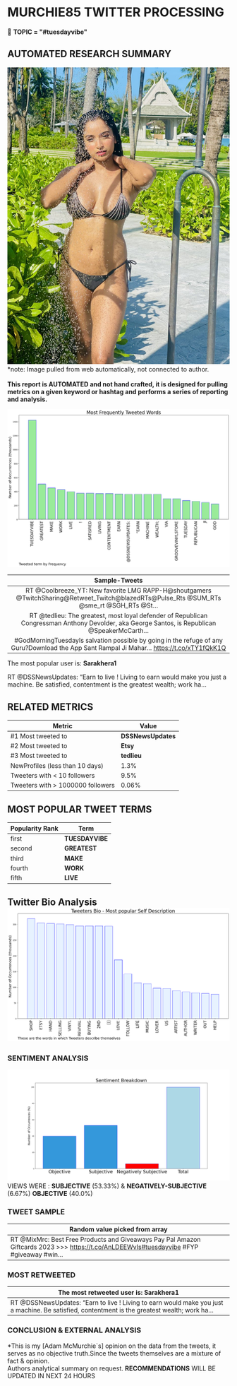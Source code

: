 # MURCHIE85 TWITTER PROCESSING 
&#x1F34E; **TOPIC = "#tuesdayvibe"**

## AUTOMATED RESEARCH SUMMARY

![image](assets/2023-01-17hashtagImage.png)*note: Image pulled from web automatically, not connected to author.
<br></br>
<b> This report is AUTOMATED and not hand crafted, it is designed for pulling metrics on a given keyword or hashtag and performs a series of reporting and analysis.</b>



![image](assets/2023-01-17TWEETS.png)



|                **Sample-Tweets**        |
| :-------------: |
| RT @Coolbreeze_YT: New favorite LMG RAPP-H@shoutgamers @TwitchSharing@Retweet_Twitch@blazedRTs@Pulse_Rts @SUM_RTs @sme_rt @SGH_RTs @St… |
| RT @tedlieu: The greatest, most loyal defender of Republican Congressman Anthony Devolder, aka George Santos, is Republican @SpeakerMcCarth… |
| #GodMorningTuesdayIs salvation possible by going in the refuge of any Guru?Download the App Sant Rampal Ji Mahar… https://t.co/xTY1fQkK1Q |

The most popular user is: **Sarakhera1**
<div class="alert alert-block alert-danger"> RT @DSSNewsUpdates: “Earn to live ! Living to earn would make you just a machine. Be satisfied, contentment is the greatest wealth; work ha…</div>

## RELATED METRICS<br>
| Metric | Value |
| ------------- | ------------- |
| #1 Most tweeted to  | **DSSNewsUpdates** |
| #2 Most tweeted to  | **Etsy** |
| #3 Most tweeted to  | **tedlieu** |
| NewProfiles (less than 10 days) | 1.3%  |
| Tweeters with < 10 followers  | 9.5%|
| Tweeters with > 1000000 followers  | 0.06%  |



## MOST POPULAR TWEET TERMS 


| Popularity Rank  | Term |
| ------------- | ------------- |
| first  | **TUESDAYVIBE**  |
| second  | **GREATEST**  |
| third  | **MAKE** |
| fourth  | **WORK**  |
| fifth  | **LIVE**  |


## Twitter Bio Analysis![image](assets/2023-01-17BIO.png)
### SENTIMENT ANALYSIS
![image](assets/2023-01-17sentiment.png)
VIEWS WERE : **SUBJECTIVE**  (53.33%) & **NEGATIVELY-SUBJECTIVE** (6.67%) **OBJECTIVE** (40.0%)

### TWEET SAMPLE 
| Random value picked from array |
| ------------- |
|RT @MixMrc: Best Free Products and Giveaways Pay Pal Amazon Giftcards 2023 &gt;&gt;&gt; https://t.co/AnLDEEWvIs#tuesdayvibe #FYP #giveaway #win… |

### MOST RETWEETED 

| The most retweeted user is: **Sarakhera1**  |
| ------------- |
| RT @DSSNewsUpdates: “Earn to live ! Living to earn would make you just a machine. Be satisfied, contentment is the greatest wealth; work ha… |

### CONCLUSION & EXTERNAL ANALYSIS

*This is my [Adam McMurchie`s] opinion on the data from the tweets, it serves as no objective truth.Since the tweets themselves are a mixture of fact & opinion.<br>
Authors analytical summary on request.
**RECOMMENDATIONS** WILL BE UPDATED IN NEXT  24 HOURS <br>